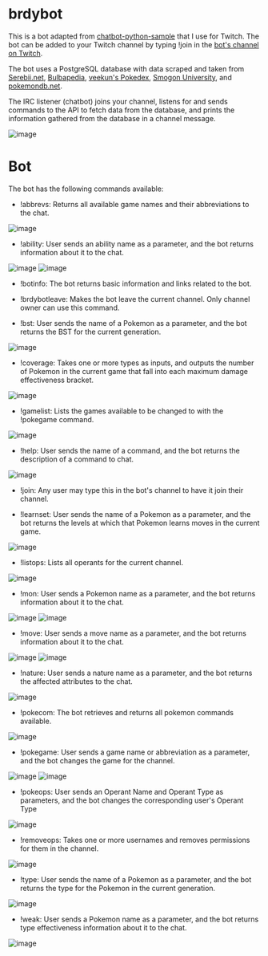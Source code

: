 # brdybot
This is a bot adapted from [chatbot-python-sample](https://github.com/twitchdev/chatbot-python-sample) that I use for Twitch. The bot can be added to your Twitch channel by typing !join in the [bot's channel on Twitch](https://www.twitch.tv/brdybot).

The bot uses a PostgreSQL database with data scraped and taken from [Serebii.net](https://www.serebii.net), [Bulbapedia](https://bulbapedia.bulbagarden.net/wiki/Main_Page), [veekun's Pokedex](https://github.com/veekun/pokedex), [Smogon University](https://www.smogon.com), and [pokemondb.net](https://pokemondb.net/).

The IRC listener (chatbot) joins your channel, listens for and sends commands to the API to fetch data from the database, and prints the information gathered from the database in a channel message.

 ![image](screens/datadiagram.png)

# Bot
The bot has the following commands available:

- !abbrevs: Returns all available game names and their abbreviations to the chat.

 ![image](screens/abbrevs.PNG)

- !ability: User sends an ability name as a parameter, and the bot returns information about it to the chat.

 ![image](screens/ability2.PNG) 
 ![image](screens/ability.PNG) 

- !botinfo: The bot returns basic information and links related to the bot.

- !brdybotleave: Makes the bot leave the current channel. Only channel owner can use this command.

- !bst: User sends the name of a Pokemon as a parameter, and the bot returns the BST for the current generation.

 ![image](screens/bst.PNG)

- !coverage: Takes one or more types as inputs, and outputs the number of Pokemon in the current game that fall into each maximum damage effectiveness bracket.

 ![image](screens/coverage.PNG)

- !gamelist: Lists the games available to be changed to with the !pokegame command.

 ![image](screens/gamelist.PNG)

- !help: User sends the name of a command, and the bot returns the description of a command to chat.

![image](screens/help.PNG)

- !join: Any user may type this in the bot's channel to have it join their channel.

- !learnset: User sends the name of a Pokemon as a parameter, and the bot returns the levels at which that Pokemon learns moves in the current game.

 ![image](screens/learnset.PNG)

- !listops: Lists all operants for the current channel.

 ![image](screens/listops.PNG)

- !mon: User sends a Pokemon name as a parameter, and the bot returns information about it to the chat.

 ![image](screens/mon.PNG)
 ![image](screens/mon2.PNG) 

- !move: User sends a move name as a parameter, and the bot returns information about it to the chat.

 ![image](screens/move.PNG)
 ![image](screens/move2.PNG)

- !nature: User sends a nature name as a parameter, and the bot returns the affected attributes to the chat.

 ![image](screens/nature.PNG) 

- !pokecom: The bot retrieves and returns all pokemon commands available.

 ![image](screens/pokecom.PNG)

- !pokegame: User sends a game name or abbreviation as a parameter, and the bot changes the game for the channel.

 ![image](screens/game.PNG) 
 ![image](screens/game2.PNG)

- !pokeops: User sends an Operant Name and Operant Type as parameters, and the bot changes the corresponding user's Operant Type

 ![image](screens/pokeops.PNG)

- !removeops: Takes one or more usernames and removes permissions for them in the channel.

 ![image](screens/removeops.PNG)

- !type: User sends the name of a Pokemon as a parameter, and the bot returns the type for the Pokemon in the current generation.

 ![image](screens/type.PNG)

- !weak: User sends a Pokemon name as a parameter, and the bot returns type effectiveness information about it to the chat.

 ![image](screens/weak.PNG)

